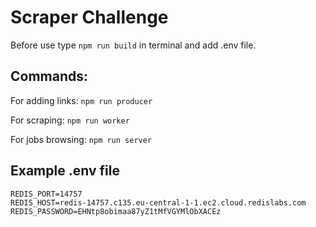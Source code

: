 # Scraper Challenge

Before use type `npm run build` in terminal and add .env file.

## Commands:

For adding links: `npm run producer`

For scraping: `npm run worker`

For jobs browsing: `npm run server`

## Example .env file

```
REDIS_PORT=14757
REDIS_HOST=redis-14757.c135.eu-central-1-1.ec2.cloud.redislabs.com
REDIS_PASSWORD=EHNtp8obimaa87yZ1tMfVGYMlObXACEz
```

